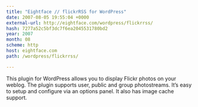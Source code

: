 ```yaml
---
title: "Eightface // flickrRSS for WordPress"
date: 2007-08-05 19:55:04 +0000
external-url: http://eightface.com/wordpress/flickrrss/
hash: 7277a52c5bf3dc7f6ea2045531780bd2
year: 2007
month: 08
scheme: http
host: eightface.com
path: /wordpress/flickrrss/

---
```


This plugin for WordPress allows you to display Flickr photos on your weblog. The plugin supports user, public and group photostreams. It’s easy to setup and configure via an options panel. It also has image cache support.
